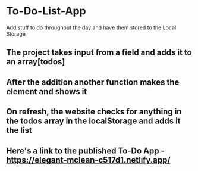 # To-Do-List-App
Add stuff to do throughout the day and have them stored to the Local Storage

## The project takes input from a field and adds it to an array[todos]
## After the addition another function makes the element and shows it 

## On refresh, the website checks for anything in the todos array in the localStorage and adds it the list 

## Here's a link to the published To-Do App - https://elegant-mclean-c517d1.netlify.app/
